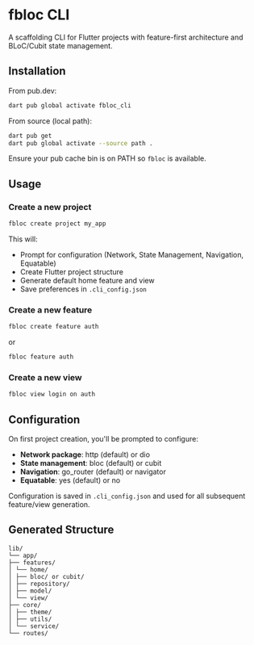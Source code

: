 # fbloc CLI

A scaffolding CLI for Flutter projects with feature-first architecture and BLoC/Cubit state management.

## Installation

From pub.dev:

```bash
dart pub global activate fbloc_cli
```

From source (local path):

```bash
dart pub get
dart pub global activate --source path .
```

Ensure your pub cache bin is on PATH so `fbloc` is available.

## Usage

### Create a new project

```bash
fbloc create project my_app
```

This will:

- Prompt for configuration (Network, State Management, Navigation, Equatable)
- Create Flutter project structure
- Generate default home feature and view
- Save preferences in `.cli_config.json`

### Create a new feature

```bash
fbloc create feature auth
```

or

```bash
fbloc feature auth
```

### Create a new view

```bash
fbloc view login on auth
```

## Configuration

On first project creation, you'll be prompted to configure:

- **Network package**: http (default) or dio
- **State management**: bloc (default) or cubit
- **Navigation**: go_router (default) or navigator
- **Equatable**: yes (default) or no

Configuration is saved in `.cli_config.json` and used for all subsequent feature/view generation.

## Generated Structure

```
lib/
└── app/
├── features/
│ └── home/
│ ├── bloc/ or cubit/
│ ├── repository/
│ ├── model/
│ └── view/
├── core/
│ ├── theme/
│ ├── utils/
│ └── service/
└── routes/
```
